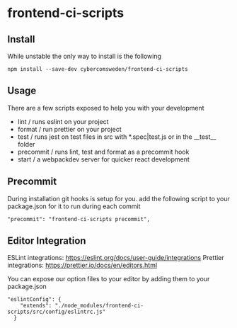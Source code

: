# frontend-ci-scripts

## Install

While unstable the only way to install is the following

```
npm install --save-dev cybercomsweden/frontend-ci-scripts
```

## Usage

There are a few scripts exposed to help you with your development

- lint / runs eslint on your project
- format / run prettier on your project
- test / runs jest on test files in src with \*.spec|test.js or in the \_\_test\_\_ folder
- precommit / runs lint, test and format as a precommit hook
- start / a webpackdev server for quicker react development

## Precommit

During installation git hooks is setup for you.
add the following script to your package.json for it to run during each commit

```
"precommit": "frontend-ci-scripts precommit",
```

## Editor Integration

ESLint integrations: https://eslint.org/docs/user-guide/integrations
Prettier integrations: https://prettier.io/docs/en/editors.html

You can expose our option files to your editor by adding them to your package.json

```
"eslintConfig": {
    "extends": "./node_modules/frontend-ci-scripts/src/config/eslintrc.js"
  }
```
